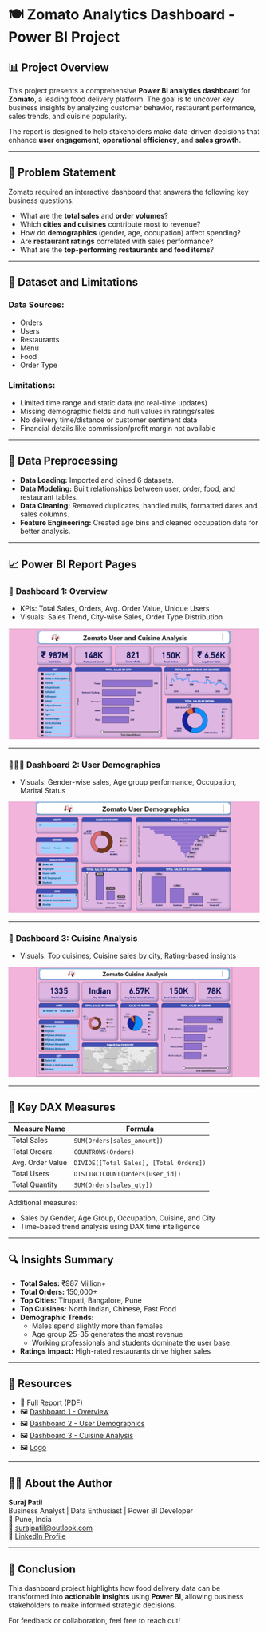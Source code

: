 # 🍽️ Zomato Analytics Dashboard - Power BI Project

## 📊 Project Overview

This project presents a comprehensive **Power BI analytics dashboard** for **Zomato**, a leading food delivery platform. The goal is to uncover key business insights by analyzing customer behavior, restaurant performance, sales trends, and cuisine popularity. 

The report is designed to help stakeholders make data-driven decisions that enhance **user engagement**, **operational efficiency**, and **sales growth**.

---

## 🎯 Problem Statement

Zomato required an interactive dashboard that answers the following key business questions:

- What are the **total sales** and **order volumes**?
- Which **cities and cuisines** contribute most to revenue?
- How do **demographics** (gender, age, occupation) affect spending?
- Are **restaurant ratings** correlated with sales performance?
- What are the **top-performing restaurants and food items**?

---

## 🧪 Dataset and Limitations

### Data Sources:
- Orders
- Users
- Restaurants
- Menu
- Food
- Order Type

### Limitations:
- Limited time range and static data (no real-time updates)
- Missing demographic fields and null values in ratings/sales
- No delivery time/distance or customer sentiment data
- Financial details like commission/profit margin not available

---

## 🔧 Data Preprocessing

- **Data Loading:** Imported and joined 6 datasets.
- **Data Modeling:** Built relationships between user, order, food, and restaurant tables.
- **Data Cleaning:** Removed duplicates, handled nulls, formatted dates and sales columns.
- **Feature Engineering:** Created age bins and cleaned occupation data for better analysis.

---

## 📈 Power BI Report Pages

### 📄 **Dashboard 1: Overview**
- KPIs: Total Sales, Orders, Avg. Order Value, Unique Users
- Visuals: Sales Trend, City-wise Sales, Order Type Distribution

![Dashboard1](https://github.com/suraj-insights/Zomato-Analytics-Dashboard-/blob/40952d6fa05f698f9788981d2553605e0c09b8bf/Dashboard1%20-%20overview.png)

---

### 🧑‍🤝‍🧑 **Dashboard 2: User Demographics**
- Visuals: Gender-wise sales, Age group performance, Occupation, Marital Status

![Dashboard2](https://github.com/suraj-insights/Zomato-Analytics-Dashboard-/blob/40952d6fa05f698f9788981d2553605e0c09b8bf/Dashboard2%20-%20User%20Demographics.png)

---

### 🍱 **Dashboard 3: Cuisine Analysis**
- Visuals: Top cuisines, Cuisine sales by city, Rating-based insights

![Dashboard3](https://github.com/suraj-insights/Zomato-Analytics-Dashboard-/blob/40952d6fa05f698f9788981d2553605e0c09b8bf/Dashboard3%20-%20Cuisine%20Analysis.png)

---

## 🧮 Key DAX Measures

| Measure Name       | Formula                                      |
|--------------------|----------------------------------------------|
| Total Sales        | `SUM(Orders[sales_amount])`                  |
| Total Orders       | `COUNTROWS(Orders)`                          |
| Avg. Order Value   | `DIVIDE([Total Sales], [Total Orders])`      |
| Total Users        | `DISTINCTCOUNT(Orders[user_id])`             |
| Total Quantity     | `SUM(Orders[sales_qty])`                     |

Additional measures:
- Sales by Gender, Age Group, Occupation, Cuisine, and City
- Time-based trend analysis using DAX time intelligence

---

## 🔍 Insights Summary

- **Total Sales:** ₹987 Million+  
- **Total Orders:** 150,000+
- **Top Cities:** Tirupati, Bangalore, Pune  
- **Top Cuisines:** North Indian, Chinese, Fast Food  
- **Demographic Trends:**
  - Males spend slightly more than females
  - Age group 25-35 generates the most revenue
  - Working professionals and students dominate the user base
- **Ratings Impact:** High-rated restaurants drive higher sales

---

## 📁 Resources

- 📄 [Full Report (PDF)](https://github.com/suraj-insights/Zomato-Analytics-Dashboard-/blob/40952d6fa05f698f9788981d2553605e0c09b8bf/Zomato%20Report.pdf)
- 🖼️ [Dashboard 1 - Overview](https://github.com/suraj-insights/Zomato-Analytics-Dashboard-/blob/40952d6fa05f698f9788981d2553605e0c09b8bf/Dashboard1%20-%20overview.png)  
- 🖼️ [Dashboard 2 - User Demographics](https://github.com/suraj-insights/Zomato-Analytics-Dashboard-/blob/40952d6fa05f698f9788981d2553605e0c09b8bf/Dashboard2%20-%20User%20Demographics.png)  
- 🖼️ [Dashboard 3 - Cuisine Analysis](https://github.com/suraj-insights/Zomato-Analytics-Dashboard-/blob/40952d6fa05f698f9788981d2553605e0c09b8bf/Dashboard3%20-%20Cuisine%20Analysis.png)  
- 🖼️ [Logo](https://github.com/suraj-insights/Zomato-Analytics-Dashboard-/blob/40952d6fa05f698f9788981d2553605e0c09b8bf/zz.png)

---

## 👨‍💼 About the Author

**Suraj Patil**  
Business Analyst | Data Enthusiast | Power BI Developer  
📍 Pune, India  
📧 surajpatil@outlook.com  
🔗 [LinkedIn Profile](https://linkedin.com/in/thesurajpatil)

---

## 📌 Conclusion

This dashboard project highlights how food delivery data can be transformed into **actionable insights** using **Power BI**, allowing business stakeholders to make informed strategic decisions.

For feedback or collaboration, feel free to reach out!
